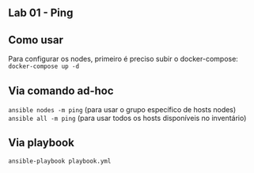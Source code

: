 ## Lab 01 - Ping 


## Como usar
Para configurar os nodes, primeiro é preciso subir o docker-compose:  
`docker-compose up -d`

## Via comando ad-hoc   
`ansible nodes -m ping` (para usar o grupo específico de hosts nodes)   
`ansible all -m ping` (para usar todos os hosts disponíveis no inventário)

## Via playbook
`ansible-playbook playbook.yml`

